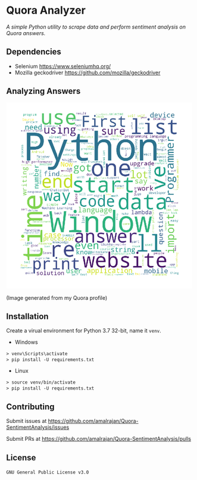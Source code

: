 # Quora Analyzer

_A simple Python utility to scrape data and perform sentiment analysis on Quora answers._

## Dependencies

* Selenium https://www.seleniumhq.org/
* Mozilla geckodriver
https://github.com/mozilla/geckodriver

## Analyzing Answers

<img src="images\word_cloud_amal_rajan.png" height=500 width=500>

(Image generated from my Quora profile)

## Installation

Create a virual environment for Python 3.7 32-bit, name it `venv`.

* Windows

```
> venv\Scripts\activate
> pip install -U requirements.txt
```

* Linux 

```
> source venv/bin/activate
> pip install -U requirements.txt
```

## Contributing

Submit issues at https://github.com/amalrajan/Quora-SentimentAnalysis/issues

Submit PRs at https://github.com/amalrajan/Quora-SentimentAnalysis/pulls

## License
`GNU General Public License v3.0`
